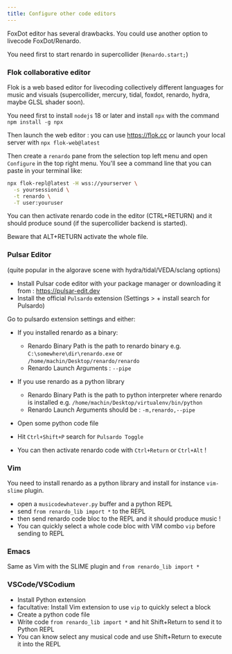 ```yaml
---
title: Configure other code editors
---
```


FoxDot editor has several drawbacks. You could use another option to livecode FoxDot/Renardo.

You need first to start renardo in supercollider (`Renardo.start;`)

### Flok collaborative editor

Flok is a web based editor for livecoding collectively different languages for music and visuals (supercollider, mercury, tidal, foxdot, renardo, hydra, maybe GLSL shader soon).

You need first to install `nodejs` 18 or later and install `npx` with the command `npm install -g npx`

Then launch the web editor : you can use https://flok.cc or launch your local server with `npx flok-web@latest`

Then create a `renardo` pane from the selection top left menu and open `Configure` in the top right menu. You'll see a command line that you can paste in your terminal like:

```sh
npx flok-repl@latest -H wss://yourserver \
  -s yoursessionid \
  -t renardo \
  -T user:youruser
```

You can then activate renardo code in the editor (CTRL+RETURN) and it should produce sound (if the supercollider backend is started).

Beware that ALT+RETURN activate the whole file.

### Pulsar Editor

(quite popular in the algorave scene with hydra/tidal/VEDA/sclang options)

- Install Pulsar code editor with your package manager or downloading it from : https://pulsar-edit.dev
- Install the official `Pulsardo` extension (Settings > + install search for Pulsardo)

Go to pulsardo extension settings and either:

- If you installed renardo as a binary:
    - Renardo Binary Path is the path to renardo binary e.g. `C:\somewhere\dir\renardo.exe` or `/home/machin/Desktop/renardo/renardo`
    - Renardo Launch Arguments : `--pipe`

- If you use renardo as a python library
    - Renardo Binary Path is the path to python interpreter where renardo is installed e.g. `/home/machin/Desktop/virtualenv/bin/python`
    - Renardo Launch Arguments should be : `-m,renardo,--pipe`

- Open some python code file
- Hit `Ctrl+Shift+P` search for `Pulsardo Toggle`
- You can then activate renardo code with `Ctrl+Return` or `Ctrl+Alt` !

### Vim

You need to install renardo as a python library and install for instance `vim-slime` plugin.

- open a `musicodewhatever.py` buffer and a python REPL
- send `from renardo_lib import *` to the REPL
- then send renardo code bloc to the REPL and it should produce music !
- You can quickly select a whole code bloc with VIM combo `vip` before sending to REPL

### Emacs

Same as Vim with the SLIME plugin and `from renardo_lib import *`

### VSCode/VSCodium

- Install Python extension
- facultative: Install Vim extension to use `vip` to quickly select a block
- Create a python code file
- Write code `from renardo_lib import *` and hit Shift+Return to send it to Python REPL
- You can know select any musical code and use Shift+Return to execute it into the REPL


